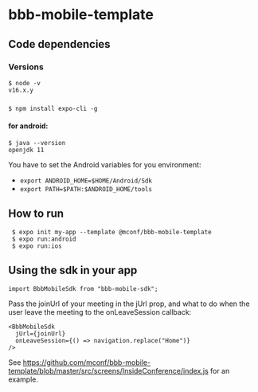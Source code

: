 #  bbb-mobile-template

## Code dependencies

### Versions

    $ node -v
    v16.x.y

### 
    $ npm install expo-cli -g

#### for android:
    $ java --version
    openjdk 11
    
You have to set the Android variables for you environment: 
 - `export ANDROID_HOME=$HOME/Android/Sdk`
 - `export PATH=$PATH:$ANDROID_HOME/tools` 



## How to run
     $ expo init my-app --template @mconf/bbb-mobile-template
     $ expo run:android  
     $ expo run:ios

## Using the sdk in your app
    import BbbMobileSdk from "bbb-mobile-sdk";
    
Pass the joinUrl of your meeting in the jUrl prop, and what to do when the user leave the meeting to the onLeaveSession callback:

    <BbbMobileSdk
      jUrl={joinUrl} 
      onLeaveSession={() => navigation.replace("Home")}
    />
    
See https://github.com/mconf/bbb-mobile-template/blob/master/src/screens/InsideConference/index.js for an example.
